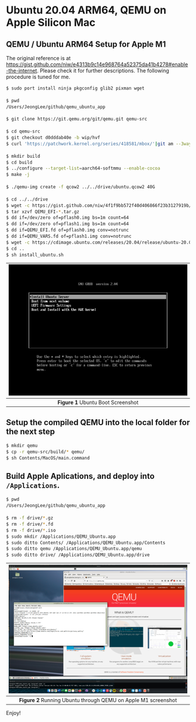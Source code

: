 # Ubuntu 20.04 ARM64, QEMU on Apple Silicon Mac


## QEMU / Ubuntu ARM64 Setup for Apple M1

The original reference is at <https://gist.github.com/niw/e4313b9c14e968764a52375da41b4278#enable-the-internet>.
Please check it for further descriptions. The following procedure is tuned for me. 

```bash
$ sudo port install ninja pkgconfig glib2 pixman wget

$ pwd
/Users/JeongLee/github/qemu_ubuntu_app

$ git clone https://git.qemu.org/git/qemu.git qemu-src

$ cd qemu-src
$ git checkout d0dddab40e -b wip/hvf
$ curl 'https://patchwork.kernel.org/series/418581/mbox/'|git am --3way

$ mkdir build
$ cd build
$ ../configure --target-list=aarch64-softmmu --enable-cocoa
$ make -j

$ ./qemu-img create -f qcow2 ../../drive/ubuntu.qcow2 40G 

$ cd ../../drive
$ wget -c https://gist.github.com/niw/4f1f9bb572f40d406866f23b3127919b/raw/f546faea68f4149c06cca88fa67ace07a3758268/QEMU_EFI-cb438b9-edk2-stable202011-with-extra-resolutions.tar.gz
$ tar xzvf QEMU_EFI-*.tar.gz
$ dd if=/dev/zero of=pflash0.img bs=1m count=64
$ dd if=/dev/zero of=pflash1.img bs=1m count=64
$ dd if=QEMU_EFI.fd of=pflash0.img conv=notrunc
$ dd if=QEMU_VARS.fd of=pflash1.img conv=notrunc
$ wget -c https://cdimage.ubuntu.com/releases/20.04/release/ubuntu-20.04.2-live-server-arm64.iso
$ cd ..
$ sh install_ubuntu.sh
```


|![1png](docs/Ubuntu_boot.png)|
| :---: |
|**Figure 1** Ubuntu Boot Screenshot|


## Setup the compiled QEMU into the local folder for the next step

```bash
$ mkdir qemu
$ cp -r qemu-src/build/* qemu/
$ sh Contents/MacOS/main.command
```

## Build Apple Aplications, and deploy into `/Applications`.


```bash
$ pwd
/Users/JeongLee/github/qemu_ubuntu_app

$ rm -f drive/*.gz
$ rm -f drive/*.fd
$ rm -f drive/*.iso
$ sudo mkdir /Applications/QEMU_Ubuntu.app
$ sudo ditto Contents/ /Applications/QEMU_Ubuntu.app/Contents
$ sudo ditto qemu /Applications/QEMU_Ubuntu.app/qemu
$ sudo ditto drive/ /Applications/QEMU_Ubuntu.app/drive
```
 

|![2png](docs/Ubuntu_QEMU_on_M1.png)|
| :---: |
|**Figure 2** Running Ubuntu through QEMU on Apple M1 screenshot|

 
 
Enjoy!

